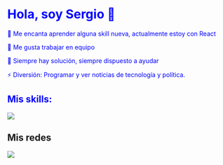 <div style="color: blue">
  <h1>Hola, soy Sergio 👋</h1>

  
  <p>🌱 Me encanta aprender alguna skill nueva, actualmente estoy con React</p>
  <p>👯 Me gusta trabajar en equipo</p>
  <p>🤔 Siempre hay solución, siempre dispuesto a ayudar</p>
  <p>⚡ Diversión: Programar y ver noticias de tecnología y política.</p>

  <h2>Mis skills:</h2>
    <img src="https://skillicons.dev/icons?i=html,css,js,react,jquery,php,java,mysql,vscode,vite,tailwind," />
</div>
  <h2>Mis redes</h2>
    <img src="https://skillicons.dev/icons?i=linkedin,github" />
<!--
- 🔭 I’m currently working on ...
- 🌱 I’m currently learning ...
- 👯 I’m looking to collaborate on ...
- 🤔 I’m looking for help with ...
- 💬 Ask me about ...
- 📫 How to reach me: ...
- 😄 Pronouns: ...
- ⚡ Fun fact: ...
-->

